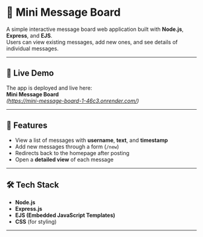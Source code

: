 # 📝 Mini Message Board

A simple interactive message board web application built with **Node.js**, **Express**, and **EJS**.  
Users can view existing messages, add new ones, and see details of individual messages.

---

## 🔗 Live Demo
The app is deployed and live here:  
**Mini Message Board**  
*(https://mini-message-board-1-46c3.onrender.com/)*

---

## 🚀 Features
- View a list of messages with **username**, **text**, and **timestamp**  
- Add new messages through a form (`/new`)  
- Redirects back to the homepage after posting  
- Open a **detailed view** of each message

---

## 🛠️ Tech Stack
- **Node.js**  
- **Express.js**  
- **EJS (Embedded JavaScript Templates)**  
- **CSS** (for styling)  

---
